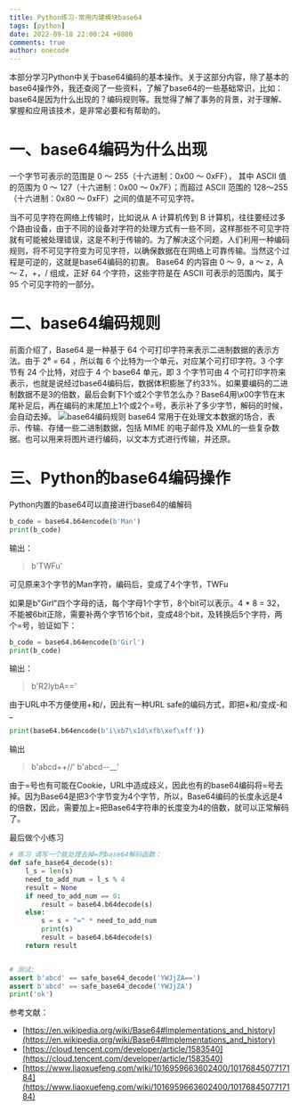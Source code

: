 ```yaml
---
title: Python练习-常用内建模块base64
tags: [python]
date: 2022-09-18 22:00:24 +0800
comments: true
author: onecode
---
```

本部分学习Python中关于base64编码的基本操作。关于这部分内容，除了基本的base64操作外，我还查阅了一些资料，了解了base64的一些基础常识，比如：base64是因为什么出现的？编码规则等。我觉得了解了事务的背景，对于理解、掌握和应用该技术，是非常必要和有帮助的。

<!--more-->

# 一、base64编码为什么出现
一个字节可表示的范围是 0 ～ 255（十六进制：0x00 ～ 0xFF）， 其中 ASCII 值的范围为 0 ～ 127（十六进制：0x00 ～ 0x7F）；而超过 ASCII 范围的 128～255（十六进制：0x80 ～ 0xFF）之间的值是不可见字符。

当不可见字符在网络上传输时，比如说从 A 计算机传到 B 计算机，往往要经过多个路由设备，由于不同的设备对字符的处理方式有一些不同，这样那些不可见字符就有可能被处理错误，这是不利于传输的。为了解决这个问题，人们利用一种编码规则，将不可见字符变为可见字符，以确保数据在在网络上可靠传输。当然这个过程是可逆的，这就是base64编码的初衷。
Base64 的内容由 0 ～ 9，a ～ z，A ～ Z，+，/ 组成，正好 64 个字符，这些字符是在 ASCII 可表示的范围内，属于 95 个可见字符的一部分。

# 二、base64编码规则
前面介绍了，Base64 是一种基于 64 个可打印字符来表示二进制数据的表示方法。由于 2⁶ = 64 ，所以每 6 个比特为一个单元，对应某个可打印字符。3 个字节有 24 个比特，对应于 4 个 base64 单元，即 3 个字节可由 4 个可打印字符来表示，也就是说经过base64编码后，数据体积膨胀了约33%。如果要编码的二进制数据不是3的倍数，最后会剩下1个或2个字节怎么办？Base64用\x00字节在末尾补足后，再在编码的末尾加上1个或2个=号，表示补了多少字节，解码的时候，会自动去掉。
![base64编码规则](https://ask.qcloudimg.com/http-save/yehe-6632674/roosda0yve.png)
base64 常用于在处理文本数据的场合，表示、传输、存储一些二进制数据，包括 MIME 的电子邮件及 XML的一些复杂数据。也可以用来将图片进行编码，以文本方式进行传输，并还原。

# 三、Python的base64编码操作
Python内置的base64可以直接进行base64的编解码
```python
b_code = base64.b64encode(b'Man')
print(b_code)
```
输出：
> b'TWFu'

可见原来3个字节的Man字符，编码后，变成了4个字节，TWFu

如果是b"Girl"四个字母的话，每个字母1个字节，8个bit可以表示。4 * 8 = 32，不能被6bit正除，需要补两个字节16个bit，变成48个bit，及转换后5个字符，两个=号，验证如下：
```python
b_code = base64.b64encode(b'Girl')
print(b_code)
```
输出：
> b'R2lybA=='

由于URL中不方便使用+和/，因此有一种URL safe的编码方式，即把+和/变成-和_
```python
print(base64.b64encode(b'i\xb7\x1d\xfb\xef\xff'))
```
输出
> b'abcd++//'
> b'abcd--__'

由于=号也有可能在Cookie，URL中造成歧义，因此也有的base64编码将=号去掉。因为Base64是把3个字节变为4个字节，所以，Base64编码的长度永远是4的倍数，因此，需要加上=把Base64字符串的长度变为4的倍数，就可以正常解码了。

最后做个小练习
```python
# 练习 请写一个能处理去掉=的base64解码函数：
def safe_base64_decode(s):
    l_s = len(s)
    need_to_add_num = l_s % 4
    result = None
    if need_to_add_num == 0:
        result = base64.b64decode(s)
    else:
        s = s + "=" * need_to_add_num
        print(s)
        result = base64.b64decode(s)
    return result


# 测试:
assert b'abcd' == safe_base64_decode('YWJjZA==')
assert b'abcd' == safe_base64_decode('YWJjZA')
print('ok')
```

参考文献：
- [https://en.wikipedia.org/wiki/Base64#Implementations_and_history](https://en.wikipedia.org/wiki/Base64#Implementations_and_history)
- [https://cloud.tencent.com/developer/article/1583540](https://cloud.tencent.com/developer/article/1583540)
- [https://www.liaoxuefeng.com/wiki/1016959663602400/1017684507717184](https://www.liaoxuefeng.com/wiki/1016959663602400/1017684507717184)
